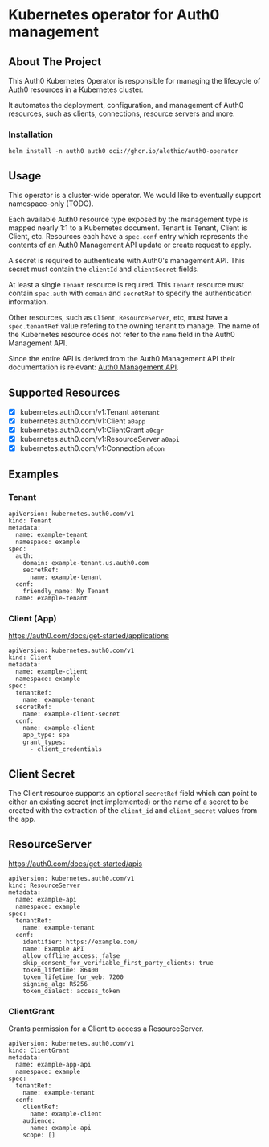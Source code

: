 # Kubernetes operator for Auth0 management

## About The Project

This Auth0 Kubernetes Operator is responsible for managing the lifecycle of Auth0 resources in a Kubernetes cluster.

It automates the deployment, configuration, and management of Auth0 resources, such as clients, connections, resource servers and more.

### Installation

`helm install -n auth0 auth0 oci://ghcr.io/alethic/auth0-operator`

## Usage

This operator is a cluster-wide operator. We would like to eventually support namespace-only (TODO).

Each available Auth0 resource type exposed by the management type is mapped nearly 1:1 to a Kubernetes document. Tenant is Tenant, Client is Client, etc. Resources each have a `spec.conf` entry which represents the contents of an Auth0 Management API update or create request to apply.

A secret is required to authenticate with Auth0's management API. This secret must contain the `clientId` and `clientSecret` fields.

At least a single `Tenant` resource is required. This `Tenant` resource must contain `spec.auth` with `domain` and `secretRef` to specify the authentication information.

Other resources, such as `Client`, `ResourceServer`, etc, must have a `spec.tenantRef` value refering to the owning tenant to manage. The name of the Kubernetes resource does not refer to the `name` field in the Auth0 Management API.

Since the entire API is derived from the Auth0 Management API their documentation is relevant: [Auth0 Management API](https://auth0.com/docs/api/management/v2).

## Supported Resources

- [x] kubernetes.auth0.com/v1:Tenant `a0tenant`
- [x] kubernetes.auth0.com/v1:Client `a0app`
- [x] kubernetes.auth0.com/v1:ClientGrant `a0cgr`
- [x] kubernetes.auth0.com/v1:ResourceServer `a0api`
- [x] kubernetes.auth0.com/v1:Connection `a0con`

## Examples

### Tenant

```
apiVersion: kubernetes.auth0.com/v1
kind: Tenant
metadata:
  name: example-tenant
  namespace: example
spec:
  auth:
    domain: example-tenant.us.auth0.com
    secretRef:
      name: example-tenant
  conf:
    friendly_name: My Tenant
  name: example-tenant
```

### Client (App)

https://auth0.com/docs/get-started/applications

```
apiVersion: kubernetes.auth0.com/v1
kind: Client
metadata:
  name: example-client
  namespace: example
spec:
  tenantRef:
    name: example-tenant
  secretRef:
    name: example-client-secret
  conf:
    name: example-client
    app_type: spa
    grant_types:
      - client_credentials
```

## Client Secret

The Client resource supports an optional `secretRef` field which can point to either an existing secret (not implemented) or the name of a secret to be created with the extraction of the `client_id` and `client_secret` values from the app.

## ResourceServer

https://auth0.com/docs/get-started/apis

```
apiVersion: kubernetes.auth0.com/v1
kind: ResourceServer
metadata:
  name: example-api
  namespace: example
spec:
  tenantRef:
    name: example-tenant
  conf:
    identifier: https://example.com/
    name: Example API
    allow_offline_access: false
    skip_consent_for_verifiable_first_party_clients: true
    token_lifetime: 86400
    token_lifetime_for_web: 7200
    signing_alg: RS256
    token_dialect: access_token
```

### ClientGrant

Grants permission for a Client to access a ResourceServer.

```
apiVersion: kubernetes.auth0.com/v1
kind: ClientGrant
metadata:
  name: example-app-api
  namespace: example
spec:
  tenantRef:
    name: example-tenant
  conf:
    clientRef:
      name: example-client
    audience:
      name: example-api
    scope: []
```
